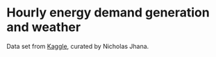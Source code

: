 # Hourly energy demand generation and weather

Data set from [Kaggle](https://www.kaggle.com/datasets/nicholasjhana/energy-consumption-generation-prices-and-weather), curated by Nicholas Jhana.

